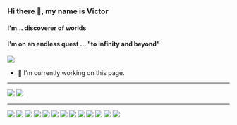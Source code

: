 <!--
### Hi there 👋

**victor2f/victor2f** is a ✨ _special_ ✨ repository because its `README.md` (this file) appears on your GitHub profile.

Here are some ideas to get you started:

- 🔭 I’m currently working on this page...
- 🌱 I’m currently learning ...
- 👯 I’m looking to collaborate on ...
- 🤔 I’m looking for help with ...
- 💬 Ask me about ...
- 📫 How to reach me: ...
- 😄 Pronouns: ...
- ⚡ Fun fact: ...
-->
### Hi there 👋, my name is Victor

#### I'm... discoverer of worlds
#### I'm on an endless quest ... "to infinity and beyond"

![](https://i.redd.it/snoovatar/avatars/3ee24024-50bc-422e-88e2-fb48977baa58.png)

- 🔭 I’m currently working on this page. 

---

[![](https://github-readme-stats.vercel.app/api?username=victor2f&show_icons=true&count_private=true&theme=dracula)](https://github.com/anuraghazra/github-readme-stats)
[![](https://streak-stats.demolab.com?user=victor2f&theme=dracula&hide_border=true)](https://git.io/streak-stats)

--- 

[![](https://img.shields.io/badge/Python-3776AB?style=flat&logo=python&logoColor=white)](https://github.com/Envoy-VC/awesome-badges)
[![](https://img.shields.io/badge/Markdown-000000?style=flat&logo=markdown&logoColor=white)](https://github.com/Envoy-VC/awesome-badges)
[![](https://img.shields.io/badge/Microsoft_Office-D83B01?style=flat&logo=microsoft-office&logoColor=white)](https://github.com/Envoy-VC/awesome-badges)
[![](https://img.shields.io/badge/Trello-0052CC?style=flat&logo=trello&logoColor=white)](https://github.com/Envoy-VC/awesome-badges)
[![](https://img.shields.io/badge/blender-%23F5792A.svg?style=flat&logo=blender&logoColor=white)](https://github.com/Envoy-VC/awesome-badges)
[![](https://img.shields.io/badge/LinkedIn-0077B5?style=flat&logo=linkedin&logoColor=white)](https://github.com/Envoy-VC/awesome-badges)
[![](https://img.shields.io/badge/YouTube-FF0000?style=flat&logo=youtube&logoColor=white)](https://github.com/Envoy-VC/awesome-badges)
[![](https://img.shields.io/badge/Reddit-FF4500?style=flat&logo=reddit&logoColor=white)](https://github.com/Envoy-VC/awesome-badges)
[![](https://img.shields.io/badge/GIT-E44C30?style=flat&logo=git&logoColor=white)](https://github.com/Envoy-VC/awesome-badges)
[![](https://img.shields.io/badge/GitHub-100000?style=flat&logo=github&logoColor=white)](https://github.com/Envoy-VC/awesome-badges)
[![](https://img.shields.io/badge/Raspberry%20Pi-A22846?style=flat&logo=Raspberry%20Pi&logoColor=white)](https://github.com/Envoy-VC/awesome-badges)
[![](https://img.shields.io/badge/Windows-0078D6?style=flat&logo=windows&logoColor=white)](https://github.com/Envoy-VC/awesome-badges)
[![](https://img.shields.io/badge/Linux-FCC624?style=flat&logo=linux&logoColor=black)](https://github.com/Envoy-VC/awesome-badges)
